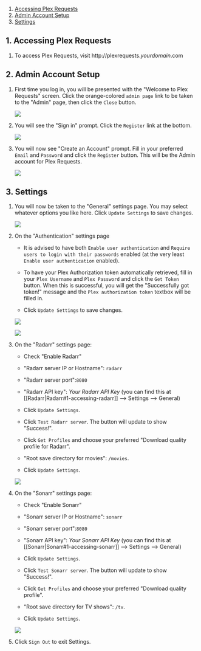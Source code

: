 
<!-- TOC depthFrom:1 depthTo:6 withLinks:1 updateOnSave:0 orderedList:1 -->

1. [Accessing Plex Requests](#1-accessing-plex-requests)
2. [Admin Account Setup](#2-admin-account-setup)
3. [Settings](#3-settings)

<!-- /TOC -->

## 1. Accessing Plex Requests

1. To access Plex Requests, visit http://plexrequests._yourdomain_.com


## 2. Admin Account Setup

1. First time you log in, you will be presented with the "Welcome to Plex Requests" screen. Click the orange-colored `admin page` link to be taken to the "Admin" page, then click the `Close` button.

    ![](https://i.imgur.com/nU4LllT.png)

1. You will see the "Sign in" prompt. Click the `Register` link at the bottom.

    ![](https://i.imgur.com/54U1EAA.png)

1. You will now see "Create an Account" prompt. Fill in your preferred `Email` and `Password` and click the `Register` button. This will be the Admin account for Plex Requests.

    ![](https://i.imgur.com/2axV0sW.png)

## 3. Settings

1. You will now be taken to the "General" settings page. You may select whatever options you like here. Click `Update Settings` to save changes.

    ![ ](https://i.imgur.com/02AlzFO.png)

1. On the "Authentication" settings page

    - It is advised to have both `Enable user authentication` and `Require users to login with their passwords` enabled (at the very least `Enable user authentication` enabled).

    - To have your Plex Authorization token automatically retrieved, fill in your `Plex Username` and `Plex Password` and click the `Get Token` button. When this is successful, you will get the "Successfully got token!" message and the `Plex authorization token` textbox will be filled in.

    - Click `Update Settings` to save changes.

    ![ ](https://i.imgur.com/vd35F5e.png)

    ![](https://i.imgur.com/gLucVsz.png)


1. On the "Radarr" settings page:

    - Check "Enable Radarr"

    - "Radarr server IP or Hostname": `radarr`

    - "Radarr server port":`8080`

    - "Radarr API key": _Your Radarr API Key_ (you can find this at [[Radarr|Radarr#1-accessing-radarr]] --> Settings --> General)

    - Click `Update Settings`.

    - Click `Test Radarr server`. The button will update to show "Success!".

    - Click `Get Profiles` and choose your preferred "Download quality profile for Radarr".

    - "Root save directory for movies": `/movies`.

    - Click `Update Settings`.

    ![](https://i.imgur.com/QZCN9S5.png)

1. On the "Sonarr" settings page:

    - Check "Enable Sonarr"

    - "Sonarr server IP or Hostname": `sonarr`

    - "Sonarr server port":`8080`

    - "Sonarr API key": _Your Sonarr API Key_ (you can find this at [[Sonarr|Sonarr#1-accessing-sonarr]] --> Settings --> General)

    - Click `Update Settings`.

    - Click `Test Sonarr server`. The button will update to show "Success!".

    - Click `Get Profiles` and choose your preferred "Download quality profile".

    - "Root save directory for TV shows": `/tv`.

    - Click `Update Settings`.

    ![](https://i.imgur.com/7I0r5E7.png)

1. Click `Sign Out` to exit Settings.
